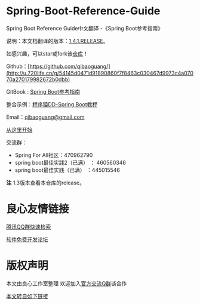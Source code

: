 # Spring-Boot-Reference-Guide
Spring Boot Reference Guide中文翻译 -《Spring Boot参考指南》

说明：本文档翻译的版本：[1.4.1.RELEASE](http://u.720life.cn/g/a6ba8c6b0e93c9f31bd435772627160dec6ade02afba170829c57c79dada69f47b0656c508503de93f618e42043ec41b6ed524ca02e4d454eb3f2ee222489622dc43aee83d78cd1f2816d68f15996a82)。

如感兴趣，可以star或fork该[仓库](http://u.720life.cn/g/54145d0471d91890860f7f8463c0304627926994406c8ab72faedbf4092963ee32cfd74cddf14de63bc8c1041316d53d8b3fb952b7abecc09349a6444975c865)！

Github：[https://github.com/qibaoguang/](http://u.720life.cn/g/54145d0471d91890860f7f8463c030467d9973c4a07070a270179982672b0dbb)

GitBook : [Spring Boot参考指南](http://u.720life.cn/g/9a5c419be16235e5d625410faec41ae16999f9405fa7f08e01fad59a8d17212eb39a080c903a390a49c5d738c472d8863355bc054398235bd1571f63d1b66a761138d604edf7aeb5e6e3ff79f2b95e11)

整合示例：[程序猿DD-Spring Boot教程](http://u.720life.cn/g/5c954f4cd4204fb6c09a7e58aa70844d054cb6d998c672796658d3043ca84b0677138058925e562e7300a96d2495e3d836b1d7e9bc148c42f64ca1c69eff6483)

Email：qibaoguang@gmail.com

[从这里开始](SUMMARY.md)

交流群：
* Spring For All社区：470962790
* spring boot最佳实践2（已满） ： 460560346
* spring boot最佳实践（已满） ：445015546

**注** 1.3版本查看本仓库的release。



 # 良心友情链接

[腾讯QQ群快速检索](http://u.720life.cn/s/8cf73f7c)

[软件免费开发论坛](http://u.720life.cn/s/bbb01dc0)

# 版权声明 

本文由良心工作室整理 欢迎加入[官方交流Q群](https://u.720life.cn/s/f2316816)谈合作

[本文转自如下链接](http://u.720life.cn/g/2e71d0f0a5c601172267ba20d3a43c6e2640055f82e4c47f47ba6ea287b9a5e787ce24d48b975138774e74c5f73c561727107d0e799c814e096c272cb8df8731033e2e1d6411c13d59e950ee0bf29965)